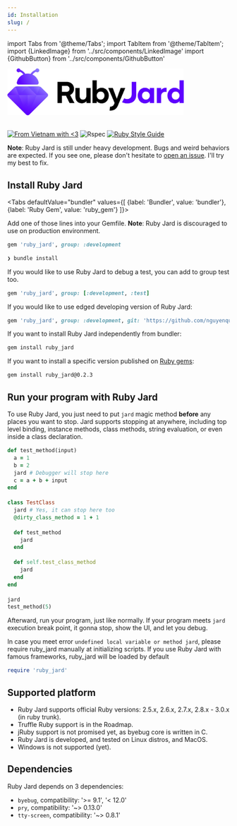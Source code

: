 ```yaml
---
id: Installation
slug: /
---
```


import Tabs from '@theme/Tabs';
import TabItem from '@theme/TabItem';
import {LinkedImage} from '../src/components/LinkedImage'
import {GithubButton} from '../src/components/GithubButton'

<img src="/img/logo/logo-full.png" width="400"/>
<br/><br/>

[![From Vietnam with <3](https://raw.githubusercontent.com/webuild-community/badge/master/svg/love.svg)](https://webuild.community) ![Rspec](https://github.com/nguyenquangminh0711/ruby_jard/workflows/Rspec/badge.svg?branch=master) [![Ruby Style Guide](https://img.shields.io/badge/code_style-rubocop-brightgreen.svg)](https://github.com/rubocop-hq/rubocop) <GithubButton inline="true" size="small" height="20" width="100"/>

**Note**: Ruby Jard is still under heavy development. Bugs and weird behaviors are expected. If you see one, please don't hesitate to [open an issue](https://github.com/nguyenquangminh0711/ruby_jard/issues). I'll try my best to fix.

## Install Ruby Jard

<Tabs
  defaultValue="bundler"
  values={[
    {label: 'Bundler', value: 'bundler'},
    {label: 'Ruby Gem', value: 'ruby_gem'}
  ]}>
  <TabItem value="bundler">

  Add one of those lines into your Gemfile. **Note**: Ruby Jard is discouraged to use on production environment.

  ```ruby
  gem 'ruby_jard', group: :development
  ```

  ```bash
  ❯ bundle install
  ```

  If you would like to use Ruby Jard to debug a test, you can add to group test too.


  ```ruby
  gem 'ruby_jard', group: [:development, :test]
  ```

  If you would like to use edged developing version of Ruby Jard:

  ```ruby
  gem 'ruby_jard', group: :development, git: 'https://github.com/nguyenquangminh0711/ruby_jard'
  ```

  </TabItem>

  <TabItem value="ruby_gem">

  If you want to install Ruby Jard independently from bundler:

  ```bash
  gem install ruby_jard
  ```

  If you want to install a specific version published on [Ruby gems](https://rubygems.org/gems/ruby_jard):

  ```bash
  gem install ruby_jard@0.2.3
  ```

  </TabItem>
</Tabs>

## Run your program with Ruby Jard

<LinkedImage link="/img/getting_started/how-to-use.gif" alt="How to use image"/>

To use Ruby Jard, you just need to put `jard` magic method **before** any places you want to stop. Jard supports stopping at anywhere, including top level binding, instance methods, class methods, string evaluation, or even inside a class declaration.

```ruby
def test_method(input)
  a = 1
  b = 2
  jard # Debugger will stop here
  c = a + b + input
end

class TestClass
  jard # Yes, it can stop here too
  @dirty_class_method = 1 + 1

  def test_method
    jard
  end

  def self.test_class_method
    jard
  end
end

jard
test_method(5)
```

Afterward, run your program, just like normally. If your program meets `jard` execution break point, it gonna stop, show the UI, and let you debug.

In case you meet error `undefined local variable or method jard`, please require ruby_jard manually at initializing scripts. If you use Ruby Jard with famous frameworks, ruby_jard will be loaded by default

```ruby
require 'ruby_jard'
```

## Supported platform

- Ruby Jard supports official Ruby versions: 2.5.x, 2.6.x, 2.7.x, 2.8.x - 3.0.x (in ruby trunk).
- Truffle Ruby support is in the Roadmap.
- jRuby support is not promised yet, as byebug core is written in C.
- Ruby Jard is developed, and tested on Linux distros, and MacOS.
- Windows is not supported (yet).

## Dependencies

Ruby Jard depends on 3 dependencies:
- `byebug`, compatibility: '>= 9.1', '< 12.0'
- `pry`, compatibility: '~> 0.13.0'
- `tty-screen`, compatibility: '~> 0.8.1'
